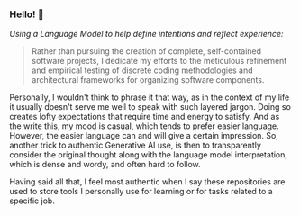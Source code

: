 ### Hello! 👋

_Using a Language Model to help define intentions and reflect experience:_

> Rather than pursuing the creation of complete, self-contained software projects, I dedicate my efforts to the meticulous refinement and empirical testing of discrete coding methodologies and architectural frameworks for organizing software components.

Personally, I wouldn't think to phrase it that way, as in the context of my life it usually doesn't serve me well to speak with such layered jargon. Doing so creates lofty expectations that require time and energy to satisfy. And as the write this, my mood is casual, which tends to prefer easier language. However, the easier language can and will give a certain impression. So, another trick to authentic Generative AI use, is then to transparently consider the original thought along with the language model interpretation, which is dense and wordy, and often hard to follow. 

Having said all that, I feel most authentic when I say these repositories are used to store tools I personally use for learning or for tasks related to a specific job.
